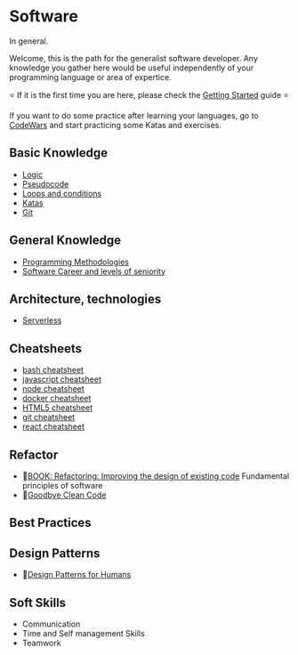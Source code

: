 # Software 
In general.

Welcome, this is the path for the generalist software developer. Any knowledge you gather here would be useful independently of your programming language or area of expertice.

⭐ If it is the first time you are here, please check the [Getting Started](program/software/getting_started.md) guide ⭐

If you want to do some practice after learning your languages, go to [CodeWars](https://www.codewars.com/) and start practicing some Katas and exercises. 

## Basic Knowledge
- [Logic](program/software/logic.md)
- [Pseudocode](program/software/pseudocode.md)
- [Loops and conditions](program/software/loops_conditions.md)
- [Katas](program/software/katas.md)
- [Git](program/software/git.md)

## General Knowledge
- [Programming Methodologies](program/software/programming_methodologies.md)
- [Software Career and levels of seniority](program/software/career.md)

## Architecture, technologies
- [Serverless](program/software/serverless.md)

## Cheatsheets
  * [bash cheatsheet](program/software/cheatsheets/bash.md)
  * [javascript cheatsheet](program/software/cheatsheets/js.md)
  * [node cheatsheet](program/software/cheatsheets/node.md)
  * [docker cheatsheet](program/software/cheatsheets/docker.md)
  * [HTML5 cheatsheet](program/software/cheatsheets/html5.md)
  * [git cheatsheet](program/software/cheatsheets/git.md)
  * [react cheatsheet](program/software/cheatsheets/react.md)

## Refactor
- 📘[BOOK: Refactoring: Improving the design of existing code](https://www.amazon.com/Refactoring-Improving-Existing-Addison-Wesley-Signature/dp/0134757599/ref=sr_1_1?crid=30YQYCTG85GV0&keywords=refactoring+improving+the+design+of+existing+code&qid=1579542462&s=books&sprefix=refactor%2Cstripbooks-intl-ship%2C295&sr=1-1)
Fundamental principles of software 
- 🚀[Goodbye Clean Code](https://overreacted.io/goodbye-clean-code/)

## Best Practices


## Design Patterns
- 🚀[Design Patterns for Humans](https://roadmap.sh/guides/design-patterns-for-humans)

## Soft Skills
- Communication
- Time and Self management Skills
- Teamwork

